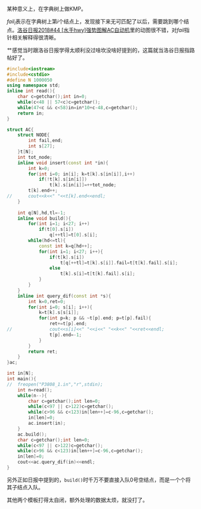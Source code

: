 某种意义上，在字典树上做KMP。

$fail_i$表示在字典树上第$i$个结点上，发现接下来无可匹配了以后，需要跳到哪个结点。[洛谷日报2018#44 [水手hwy]强势图解AC自动机](https://www.luogu.com.cn/blog/3383669u/qiang-shi-tu-xie-ac-zi-dong-ji "洛谷日报2018#44 [水手hwy]强势图解AC自动机")里的动图很不错，对$fail$指针相关解释得很清晰。

艹感觉当时跟洛谷日报学得太顺利没过啥坎没啥好提到的，这篇就当洛谷日报指路帖好了。
```cpp
#include<iostream>
#include<cstdio>
#define N 1000050
using namespace std;
inline int read(){
	char c=getchar();int in=0;
	while(c<48 || 57<c)c=getchar();
	while(47<c && c<58)in=in*10+c-48,c=getchar();
	return in;
}

struct AC{
	struct NODE{
		int fail,end;
		int s[27];
	}t[N];
	int tot_node;
	inline void insert(const int *in){
		int k=0;
		for(int i=0; in[i]; k=t[k].s[in[i]],i++)
			if(!t[k].s[in[i]])
				t[k].s[in[i]]=++tot_node;
		t[k].end++;
//		cout<<k<<" "<<t[k].end<<endl;
	}
	
	int q[N],hd,tl=-1;
	inline void build(){
		for(int i=1; i<27; i++)
			if(t[0].s[i])
				q[++tl]=t[0].s[i];
		while(hd<=tl){
			const int k=q[hd++];
			for(int i=1; i<27; i++){
				if(t[k].s[i])
					t[q[++tl]=t[k].s[i]].fail=t[t[k].fail].s[i];
				else
					t[k].s[i]=t[t[k].fail].s[i];
			}
		}
	}
	inline int query_dif(const int *s){
		int k=0,ret=0;
		for(int i=0; s[i]; i++){
			k=t[k].s[s[i]];
			for(int p=k; p && ~t[p].end; p=t[p].fail){
				ret+=t[p].end;
//				cout<<s[i]<<" "<<i<<" "<<k<<" "<<ret<<endl;
				t[p].end=-1;
			}
		}
		return ret;
	}
}ac;

int in[N];
int main(){
//	freopen("P3808_1.in","r",stdin);
	int n=read();
	while(n--){
		char c=getchar();int len=0;
		while(c<97 || c>122)c=getchar();
		while(c>96 && c<123)in[len++]=c-96,c=getchar();
		in[len]=0;
		ac.insert(in);
	}
	ac.build();
	char c=getchar();int len=0;
	while(c<97 || c>122)c=getchar();
	while(c>96 && c<123)in[len++]=c-96,c=getchar();
	in[len]=0;
	cout<<ac.query_dif(in)<<endl;
}
```
另外正如日报中提到的，`build()`时千万不要直接入队0号空结点，而是一个个将其子结点入队。

其他两个模板打得太自闭，额外处理的数据太烦，就没打了。
